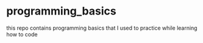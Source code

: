 # programming_basics
this repo contains programming basics that I used to practice while learning how to code

